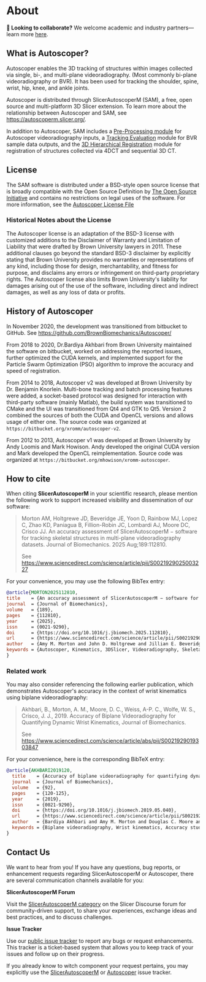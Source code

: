 # About

**📢 Looking to collaborate?** We welcome academic and industry partners—learn more [here](https://autoscoperm.slicer.org/call-for-collaboration/).

## What is Autoscoper?

Autoscoper enables the 3D tracking of structures within images collected via single, bi-, and multi-plane videoradiography. (Most commonly bi-plane videoradiography or BVR). It has been used for tracking the shoulder, spine, wrist, hip, knee, and ankle joints.

Autoscoper is distributed through SlicerAutoscoperM (SAM), a free, open source and multi-platform 3D Slicer extension. To learn more about the relationship between Autoscoper and SAM, see https://autoscoperm.slicer.org/.

In addition to Autoscoper, SAM includes a [Pre-Processing module](tutorials/pre-processing-module.md) for Autoscoper videoradiography inputs, a [Tracking Evaluation](tutorials/evaluating-tracking-results.md) module for BVR sample data outputs, and the [3D Hierarchical Registration](tutorials/hierarchical-3d-registration.md) module for registration of structures collected via 4DCT and sequential 3D CT.

## License

The SAM software is distributed under a BSD-style open source license that is broadly compatible with the Open Source Definition by [The Open Source Initiative](https://opensource.org/) and contains no restrictions on legal uses of the software. For more information, see the [Autoscoper License File](https://github.com/BrownBiomechanics/Autoscoper/blob/main/LICENSE)

### Historical Notes about the License

The Autoscoper license is an adaptation of the BSD-3 license with customized additions to the Disclaimer of Warranty and Limitation of Liability that were drafted by Brown University lawyers in 2011. These additional clauses go beyond the standard BSD-3 disclaimer by explicitly stating that Brown University provides no warranties or representations of any kind, including those for design, merchantability, and fitness for purpose, and disclaims any errors or infringement on third-party proprietary rights. The Autoscoper license also limits Brown University's liability for damages arising out of the use of the software, including direct and indirect damages, as well as any loss of data or profits.

## History of Autoscoper

In November 2020, the development was transitioned from bitbucket to GitHub. See https://github.com/BrownBiomechanics/Autoscoper/

From 2018 to 2020, Dr.Bardiya Akhbari from Brown University maintained the software on bitbucket, worked on addressing the reported issues, further optimized the CUDA kernels, and implemented support for the Particle Swarm Optimization (PSO) algorithm to improve the accuracy and speed of registration.

From 2014 to 2018, Autoscoper v2 was developed at Brown University by Dr. Benjamin Knorlein. Multi-bone tracking and batch processing features were added, a socket-based protocol was designed for interaction with third-party software (mainly Matlab), the build system was transitioned to CMake and the UI was transitioned from Qt4 and GTK to Qt5. Version 2 combined the sources of both the CUDA and OpenCL versions and allows usage of either one. The source code was organized at `https://bitbucket.org/xromm/autoscoper-v2`.

From 2012 to 2013, Autoscoper v1 was developed at Brown University by Andy Loomis and Mark Howison. Andy developed the original CUDA version and Mark developed the OpenCL reimplementation. Source code was organized at `https://bitbucket.org/mhowison/xromm-autoscoper`.

## How to cite

When citing **SlicerAutoscoperM** in your scientific research, please mention the following work to support increased visibility and dissemination of our software:

> Morton AM, Holtgrewe JD, Beveridge JE, Yoon D, Rainbow MJ, Lopez C, Zhao KD, Paniagua B, Fillion-Robin JC, Lombardi AJ, Moore DC, Crisco JJ. An accuracy assessment of SlicerAutoscoperM − software for tracking skeletal structures in multi-plane videoradiography datasets. Journal of Biomechanics. 2025 Aug;189:112810.
>
> See https://www.sciencedirect.com/science/article/pii/S0021929025003227

For your convenience, you may use the following BibTex entry:

```bibtex
@article{MORTON2025112810,
title    = {An accuracy assessment of SlicerAutoscoperM − software for tracking skeletal structures in multi-plane videoradiography datasets},
journal  = {Journal of Biomechanics},
volume   = {189},
pages    = {112810},
year     = {2025},
issn     = {0021-9290},
doi      = {https://doi.org/10.1016/j.jbiomech.2025.112810},
url      = {https://www.sciencedirect.com/science/article/pii/S0021929025003227},
author   = {Amy M. Morton and John D. Holtgrewe and Jillian E. Beveridge and Dajung Yoon and Michael J. Rainbow and Cesar Lopez and Kristin D. Zhao and Beatriz Paniagua and Jean-Christophe Fillion-Robin and Anthony J. Lombardi and Douglas C. Moore and Joseph J. Crisco},
keywords = {Autoscoper, Kinematics, 3DSlicer, Videoradiography, Skeletal Tracking},
}
```

### Related work

You may also consider referencing the following earlier publication, which demonstrates Autoscoper's accuracy in the context of wrist kinematics using biplane videoradiography:

> Akhbari, B., Morton, A. M., Moore, D. C., Weiss, A-P. C., Wolfe, W. S., Crisco, J. J., 2019. Accuracy of Biplane Videoradiography for Quantifying Dynamic Wrist Kinematics, Journal of Biomechanics.
>
> See https://www.sciencedirect.com/science/article/abs/pii/S0021929019303847

For your convenience, here is the corresponding BibTeX entry:

```bibtex
@article{AKHBARI2019120,
  title    = {Accuracy of biplane videoradiography for quantifying dynamic wrist kinematics},
  journal  = {Journal of Biomechanics},
  volume   = {92},
  pages    = {120-125},
  year     = {2019},
  issn     = {0021-9290},
  doi      = {https://doi.org/10.1016/j.jbiomech.2019.05.040},
  url      = {https://www.sciencedirect.com/science/article/pii/S0021929019303847},
  author   = {Bardiya Akhbari and Amy M. Morton and Douglas C. Moore and Arnold-Peter C. Weiss and Scott W. Wolfe and Joseph J. Crisco},
  keywords = {Biplane videoradiography, Wrist kinematics, Accuracy study, Markerless tracking},
}
```

## Contact Us

We want to hear from you! If you have any questions, bug reports, or enhancement requests regarding SlicerAutoscoperM or Autoscoper, there are several communication channels available for you:

**SlicerAutoscoperM Forum**

Visit the [SlicerAutoscoperM category](https://discourse.slicer.org/c/community/slicerautoscoperm/30) on the Slicer Discourse forum for community-driven support, to share your experiences, exchange ideas and best practices, and to discuss challenges.

**Issue Tracker**

Use our [public issue tracker](https://github.com/BrownBiomechanics/SlicerAutoscoperM/issues) to report any bugs or request enhancements. This tracker is a ticket-based system that allows you to keep track of your issues and follow up on their progress.

If you already know to witch component your request pertains, you may explicitly use the [SlicerAutoscoperM](https://github.com/BrownBiomechanics/SlicerAutoscoperM/issues) or [Autoscoper](https://github.com/BrownBiomechanics/SlicerAutoscoperM/issues) issue tracker.
